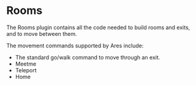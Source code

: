 Rooms
====

The Rooms plugin contains all the code needed to build rooms and exits, and to move between them.

The movement commands supported by Ares include:

* The standard go/walk command to move through an exit.
* Meetme
* Teleport
* Home